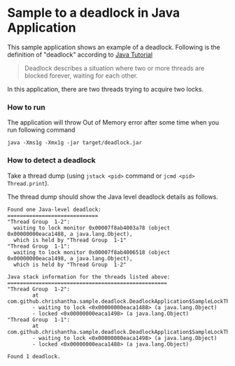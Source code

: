 Sample to a deadlock in Java Application
===========================================

This sample application shows an example of a deadlock. Following is the definition of "deadlock" according to
[Java Tutorial](https://docs.oracle.com/javase/tutorial/essential/concurrency/deadlock.html)

> Deadlock describes a situation where two or more threads are blocked forever, waiting for each other.

In this application, there are two threads trying to acquire two locks.

### How to run

The application will throw Out of Memory error after some time when you run following command

`java -Xms1g -Xmx1g -jar target/deadlock.jar`

### How to detect a deadlock

Take a thread dump (using `jstack <pid>` command or `jcmd <pid> Thread.print`).

The thread dump should show the Java level deadlock details as follows.

```
Found one Java-level deadlock:
=============================
"Thread Group  1-2":
  waiting to lock monitor 0x00007f8ab4003a78 (object 0x00000000eaca1488, a java.lang.Object),
  which is held by "Thread Group  1-1"
"Thread Group  1-1":
  waiting to lock monitor 0x00007f8ab4006518 (object 0x00000000eaca1498, a java.lang.Object),
  which is held by "Thread Group  1-2"

Java stack information for the threads listed above:
===================================================
"Thread Group  1-2":
        at com.github.chrishantha.sample.deadlock.DeadlockApplication$SampleLockThread.run(DeadlockApplication.java:54)
        - waiting to lock <0x00000000eaca1488> (a java.lang.Object)
        - locked <0x00000000eaca1498> (a java.lang.Object)
"Thread Group  1-1":
        at com.github.chrishantha.sample.deadlock.DeadlockApplication$SampleLockThread.run(DeadlockApplication.java:54)
        - waiting to lock <0x00000000eaca1498> (a java.lang.Object)
        - locked <0x00000000eaca1488> (a java.lang.Object)

Found 1 deadlock.
```
